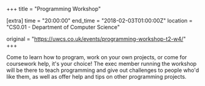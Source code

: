 +++
title = "Programming Workshop"

[extra]
time = "20:00:00"
end_time = "2018-02-03T01:00:00Z"
location = "CS0.01 - Department of Computer Science"

original = "https://uwcs.co.uk/events/programming-workshop-t2-w4/"    
+++

Come to learn how to program, work on your own projects, or come for coursework help, it's your choice\! The exec member running the workshop will be there to teach programming and give out challenges to people who'd like them, as well as offer help and tips on other programming projects.

